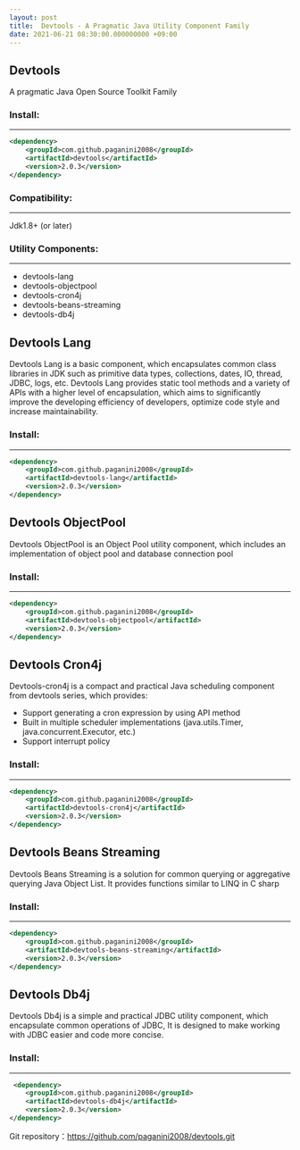 ```yaml
---
layout: post
title:  Devtools - A Pragmatic Java Utility Component Family
date: 2021-06-21 08:30:00.000000000 +09:00
---
```


## **Devtools**
A pragmatic Java Open Source Toolkit Family
### **Install:**
------------------------------
``` xml
<dependency>
	<groupId>com.github.paganini2008</groupId>
	<artifactId>devtools</artifactId>
	<version>2.0.3</version>
</dependency>
```

### **Compatibility:**
---------------------------
Jdk1.8+ (or later)

### **Utility Components:**
-----------------------------
- devtools-lang
- devtools-objectpool
- devtools-cron4j
- devtools-beans-streaming
- devtools-db4j



## **Devtools Lang**
Devtools Lang is a basic component, which encapsulates common class libraries in JDK such as primitive data types, collections, dates, IO, thread, JDBC, logs, etc. Devtools Lang provides static tool methods and a variety of APIs with a higher level of encapsulation, which aims to significantly improve the developing efficiency of developers, optimize code style and increase maintainability.

### **Install:**
-------------------------------
``` xml
<dependency>
	<groupId>com.github.paganini2008</groupId>
	<artifactId>devtools-lang</artifactId>
	<version>2.0.3</version>
</dependency>
```

## **Devtools ObjectPool**
Devtools ObjectPool is an Object Pool utility component, which includes an implementation of object pool and database connection pool

### **Install:**
-------------------------------
``` xml
<dependency>
	<groupId>com.github.paganini2008</groupId>
	<artifactId>devtools-objectpool</artifactId>
	<version>2.0.3</version>
</dependency>
```

## **Devtools Cron4j**
Devtools-cron4j is a compact and practical Java scheduling  component from devtools series, which provides:
- Support generating a cron expression by using API method
- Built in multiple scheduler implementations (java.utils.Timer, java.concurrent.Executor, etc.)
- Support interrupt policy

### **Install:**
-------------------------------
``` xml
<dependency>
	<groupId>com.github.paganini2008</groupId>
	<artifactId>devtools-cron4j</artifactId>
	<version>2.0.3</version>
</dependency>
```

## **Devtools Beans Streaming**
Devtools Beans Streaming is a solution for common querying or aggregative querying Java Object List. It provides functions similar to LINQ in C sharp

### **Install:**
-------------------------------
``` xml
<dependency>
	<groupId>com.github.paganini2008</groupId>
	<artifactId>devtools-beans-streaming</artifactId>
	<version>2.0.3</version>
</dependency>
```

## **Devtools Db4j**
Devtools Db4j is a simple and practical JDBC utility component, which encapsulate common operations of JDBC, It is designed to make working with JDBC easier and code more concise.

### **Install:**
-------------------------------
``` xml
 <dependency>
	<groupId>com.github.paganini2008</groupId>
	<artifactId>devtools-db4j</artifactId>
	<version>2.0.3</version>
</dependency>
```

Git repository：https://github.com/paganini2008/devtools.git